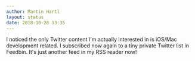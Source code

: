 ```yaml
---
author: Martin Hartl
layout: status
date: 2018-10-28 13:35
---
```

I noticed the only Twitter content I'm actually interested in is iOS/Mac development related. I subscribed now again to a tiny private Twitter list in Feedbin. It's just another feed in my RSS reader now!
